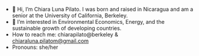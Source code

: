 - 👋 Hi, I’m Chiara Luna Pilato. I was born and raised in Nicaragua and am a senior at the University of California, Berkeley. 
- 👀 I’m interested in Environmental Economics, Energy, and the sustainable growth of developing countries.
- How to reach me: chiarapilato@berkeley & chiaraluna.pilatom@gmail.com
- Pronouns: she/her


<!---
ChiaraPM/ChiaraPM is a ✨ special ✨ repository because its `README.md` (this file) appears on your GitHub profile.
You can click the Preview link to take a look at your changes.
--->
